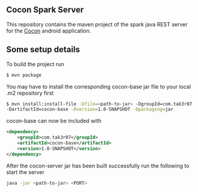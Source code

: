 ## Cocon Spark Server
This repository contains the maven project of the spark java REST server for the [Cocon](https://gitlab.com/Tak3r07/cocon-android) android application.

## Some setup details
To build the project run
```bash
$ mvn package
```

You may have to install the corresponding cocon-base jar file to your local .m2 repository first
```bash
$ mvn install:install-file -Dfile=<path-to-jar> -DgroupId=com.tak3r07 
-DartifactId=cocon-base -Dversion=1.0-SNAPSHOT -Dpackaging=jar
```
cocon-base can now be included with
```xml
<dependency>
    <groupId>com.tak3r07</groupId>
    <artifactId>cocon-base</artifactId>
    <version>1.0-SNAPSHOT</version>
</dependency>
```

After the cocon-server jar has been built successfully run the following to 
start the server
```bash
java -jar <path-to-jar> <PORT>
```
